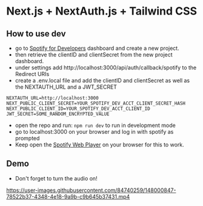 # Next.js + NextAuth.js + Tailwind CSS 


## How to use dev

- go to [Spotify for Developers](https://developer.spotify.com/dashboard/applications) dashboard and create a new project.
- then retrieve the clientID and clientSecret from the new project dashboard.
- under settings add http://localhost:3000/api/auth/callback/spotify to the Redirect URIs
- create a .env.local file and add the clientID and clientSecret as well as the NEXTAUTH_URL and a JWT_SECRET
 ```
 NEXTAUTH_URL=http://localhost:3000
 NEXT_PUBLIC_CLIENT_SECRET=YOUR_SPOTIFY_DEV_ACCT_CLIENT_SECRET_HASH
 NEXT_PUBLIC_CLIENT_ID=YOUR_SPOTIFY_DEV_ACCT_CLIENT_ID
 JWT_SECRET=SOME_RANDOM_ENCRYPTED_VALUE
 ```
- open the repo and run:
```npm run dev```
to run in development mode
- go to localhost:3000 on your browser and log in with spotify as prompted
- Keep open the [Spotify Web Player](https://open.spotify.com/) on your browser for this to work.

## Demo
- Don't forget to turn the audio on!

https://user-images.githubusercontent.com/84740259/148000847-78522b37-4348-4e18-9a9b-c9b645b37431.mp4







